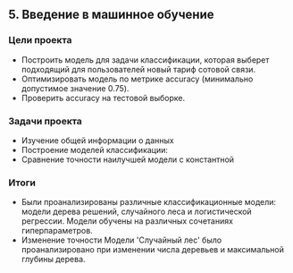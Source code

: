## 5. Введение в машинное обучение

### Цели проекта

- Построить модель для задачи классификации, которая выберет подходящий для пользователей новый тариф сотовой связи.
- Оптимизировать модель по метрике accuracy (минимально допустимое значение 0.75).
- Проверить accuracy на тестовой выборке.

### Задачи проекта

- Изучение общей информации о данных
- Построение моделей классификации:
- Сравнение точности наилучшей модели с константной

### Итоги

- Были проанализированы различные классификационные модели: модели дерева решений, случайного леса и логистической регрессии. Модели обучены на различных сочетаниях гиперпараметров.
- Изменение точности Модели 'Случайный лес' было проанализировано при изменении числа деревьев и максимальной глубины дерева. 
